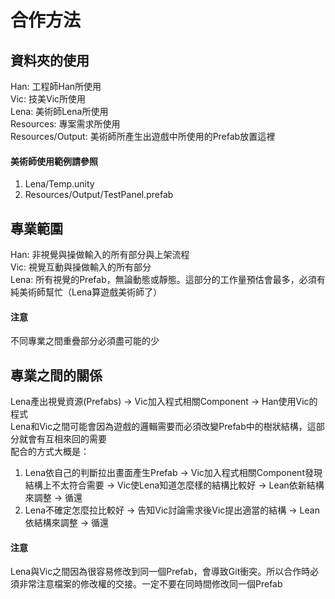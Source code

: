 ﻿# 合作方法

## 資料夾的使用
Han: 工程師Han所使用  
Vic: 技美Vic所使用  
Lena: 美術師Lena所使用  
Resources: 專案需求所使用  
Resources/Output: 美術師所產生出遊戲中所使用的Prefab放置這裡  

#### 美術師使用範例請參照
1. Lena/Temp.unity
1. Resources/Output/TestPanel.prefab

## 專業範圍
Han: 非視覺與操做輸入的所有部分與上架流程  
Vic: 視覺互動與操做輸入的所有部分  
Lena: 所有視覺的Prefab，無論動態或靜態。這部分的工作量預估會最多，必須有純美術師幫忙（Lena算遊戲美術師了）  


#### 注意
不同專業之間重疊部分必須盡可能的少  

## 專業之間的關係
Lena產出視覺資源(Prefabs) -> Vic加入程式相關Component -> Han使用Vic的程式  
Lena和Vic之間可能會因為遊戲的邏輯需要而必須改變Prefab中的樹狀結構，這部分就會有互相來回的需要  
配合的方式大概是：

1. Lena依自己的判斷拉出畫面產生Prefab -> Vic加入程式相關Component發現結構上不太符合需要 -> Vic使Lena知道怎麼樣的結構比較好 -> Lean依新結構來調整 -> 循還
1. Lena不確定怎麼拉比較好 -> 告知Vic討論需求後Vic提出適當的結構 -> Lean依結構來調整 -> 循還

#### 注意
Lena與Vic之間因為很容易修改到同一個Prefab，會導致Git衝突。所以合作時必須非常注意檔案的修改權的交接。一定不要在同時間修改同一個Prefab